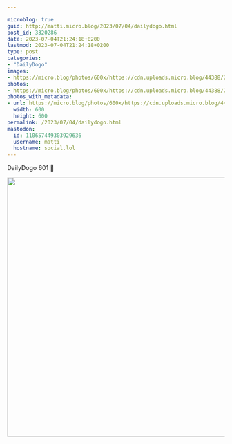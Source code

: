 ```yaml
---

microblog: true
guid: http://matti.micro.blog/2023/07/04/dailydogo.html
post_id: 3320286
date: 2023-07-04T21:24:18+0200
lastmod: 2023-07-04T21:24:18+0200
type: post
categories:
- "DailyDogo"
images:
- https://micro.blog/photos/600x/https://cdn.uploads.micro.blog/44388/2023/b6e41c17a30047cc8a791d8fe62dc0c9.jpg
photos:
- https://micro.blog/photos/600x/https://cdn.uploads.micro.blog/44388/2023/b6e41c17a30047cc8a791d8fe62dc0c9.jpg
photos_with_metadata:
- url: https://micro.blog/photos/600x/https://cdn.uploads.micro.blog/44388/2023/b6e41c17a30047cc8a791d8fe62dc0c9.jpg
  width: 600
  height: 600
permalink: /2023/07/04/dailydogo.html
mastodon:
  id: 110657449303929636
  username: matti
  hostname: social.lol
---
```

DailyDogo 601 🐶

<img src="https://micro.blog/photos/600x/https://blog.martin-haehnel.de/uploads/2023/b6e41c17a30047cc8a791d8fe62dc0c9.jpg" width="600" height="600" alt="" />

